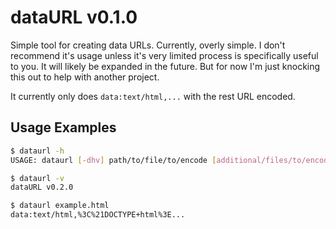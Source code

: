 dataURL v0.1.0
==============

Simple tool for creating data URLs. Currently, overly simple. I don't recommend it's usage unless it's very limited process is specifically useful to you. It will likely be expanded in the future. But for now I'm just knocking this out to help with another project.

It currently only does `data:text/html,...` with the rest URL encoded.


Usage Examples
--------------

```bash
$ dataurl -h
USAGE: dataurl [-dhv] path/to/file/to/encode [additional/files/to/encode]
```

```bash
$ dataurl -v
dataURL v0.2.0
```

```bash
$ dataurl example.html 
data:text/html,%3C%21DOCTYPE+html%3E...
```

